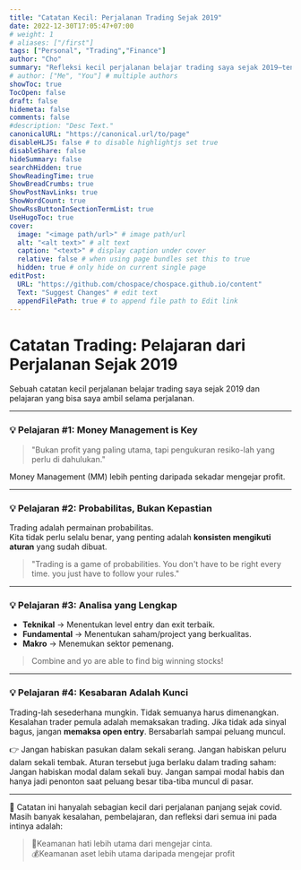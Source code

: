 ```yaml
---
title: "Catatan Kecil: Perjalanan Trading Sejak 2019"
date: 2022-12-30T17:05:47+07:00
# weight: 1
# aliases: ["/first"]
tags: ["Personal", "Trading","Finance"]
author: "Cho"
summary: "Refleksi kecil perjalanan belajar trading saya sejak 2019—tentang money management, probabilitas, analisa, hingga kesabaran."
# author: ["Me", "You"] # multiple authors
showToc: true
TocOpen: false
draft: false
hidemeta: false
comments: false
#description: "Desc Text."
canonicalURL: "https://canonical.url/to/page"
disableHLJS: false # to disable highlightjs set true
disableShare: false
hideSummary: false
searchHidden: true
ShowReadingTime: true
ShowBreadCrumbs: true
ShowPostNavLinks: true
ShowWordCount: true
ShowRssButtonInSectionTermList: true
UseHugoToc: true
cover:
  image: "<image path/url>" # image path/url
  alt: "<alt text>" # alt text
  caption: "<text>" # display caption under cover
  relative: false # when using page bundles set this to true
  hidden: true # only hide on current single page
editPost:
  URL: "https://github.com/chospace/chospace.github.io/content"
  Text: "Suggest Changes" # edit text
  appendFilePath: true # to append file path to Edit link
---
```


# Catatan Trading: Pelajaran dari Perjalanan Sejak 2019  

Sebuah catatan kecil perjalanan belajar trading saya sejak 2019 dan pelajaran yang bisa saya ambil selama perjalanan.  

---

### 💡 Pelajaran #1: Money Management is Key
> "Bukan profit yang paling utama, tapi pengukuran resiko-lah yang perlu di dahulukan."  

Money Management (MM) lebih penting daripada sekadar mengejar profit.  

---

### 💡 Pelajaran #2: Probabilitas, Bukan Kepastian
Trading adalah permainan probabilitas.  
Kita tidak perlu selalu benar, yang penting adalah **konsisten mengikuti aturan** yang sudah dibuat. 
> "Trading is a game of probabilities. You don't have to be right every time. you just have to follow your rules."

---

### 💡 Pelajaran #3: Analisa yang Lengkap
- **Teknikal** → Menentukan level entry dan exit terbaik.  
- **Fundamental** → Menentukan saham/project yang berkualitas.  
- **Makro** → Menemukan sektor pemenang.  

>Combine and yo are able to find big winning stocks!

---

### 💡 Pelajaran #4: Kesabaran Adalah Kunci

Trading-lah sesederhana mungkin. Tidak semuanya harus dimenangkan.
Kesalahan trader pemula adalah memaksakan trading. Jika tidak ada sinyal bagus, jangan **memaksa open entry**. Bersabarlah sampai peluang muncul.

👉 Jangan habiskan pasukan dalam sekali serang. Jangan habiskan peluru dalam sekali tembak.
Aturan tersebut juga berlaku dalam trading saham:
Jangan habiskan modal dalam sekali buy. Jangan sampai modal habis dan hanya jadi penonton saat peluang besar tiba-tiba muncul di pasar.

---

📓 Catatan ini hanyalah sebagian kecil dari perjalanan panjang sejak covid. Masih banyak kesalahan, pembelajaran, dan refleksi dari semua ini pada intinya adalah:

>💖Keamanan hati lebih utama dari mengejar cinta.  
>💰Keamanan aset lebih utama daripada mengejar profit